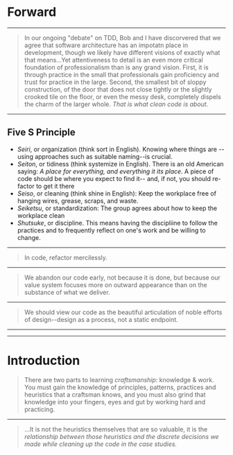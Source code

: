# Forward
---  
> In our ongoing "debate" on TDD, Bob and I have discorvered that we agree that software architecture has an impotatn place in development, though we likely have different visions of exactly what that means...Yet attentiveness to detail is an even more critical foundation of professionalism than is any grand vision. 
> First, it is through practice in the small that professionals gain proficiency and trust for practice in the large. Second, the smallest bit of sloppy construction, of the door that does not close tightly or the slightly crooked tile on the floor, or even the messy desk, completely dispels the charm of the larger whole. _That is what clean code is about._
---  
## Five S Principle
- _Seiri_, or organization (think sort in English). Knowing where things are --using approaches such as suitable naming--is crucial.
- _Seiton_, or tidiness (think systemize in English). There is an old American saying: _A place for everything, and everything it its place_. A piece of code should be where you expect to find it-- and, if not, you should re-factor to get it there
- _Seiso_, or cleaning (think shine in English): Keep the workplace free of hanging wires, grease, scraps, and waste.
- _Seiketsu_, or standardization: The group agrees about how to keep the workplace clean
- _Shutsuke_, or discipline. This means having the discipliine to follow the practices and to frequently reflect on one's work and be willing to change.
--- 
> In code, refactor mercilessly.
--- 
> We abandon our code early, not because it is done, but because our value system focuses more on outward appearance than on the substance of what we deliver.
--- 
> We should view our code as the beautiful articulation of noble efforts of design--design as a process, not a static endpoint.

---  
---

# Introduction

> There are two parts to learning _craftsmanship_: knowledge & work. You must gain the knowledge of principles, patterns, practices and heuristics that a craftsman knows, and you must also grind that knowledge into your fingers, eyes and gut by working hard and practicing.
---  
> ...It is not the heuristics themselves that are so valuable, it is the _relationship between those heuristics and the discrete decisions we made while cleaning up the code in the case studies._